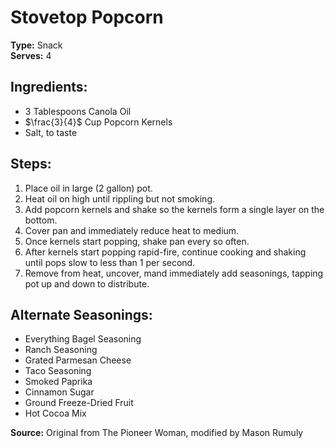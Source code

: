 # Stovetop Popcorn

**Type:** Snack\
**Serves:** 4

## Ingredients:
- 3 Tablespoons Canola Oil
- $\frac{3}{4}$ Cup Popcorn Kernels
- Salt, to taste

## Steps:
1. Place oil in large (2 gallon) pot.
2. Heat oil on high until rippling but not smoking.
3. Add popcorn kernels and shake so the kernels form a single layer on the bottom.
4. Cover pan and immediately reduce heat to medium.
5. Once kernels start popping, shake pan every so often.
6. After kernels start popping rapid-fire, continue cooking and shaking until pops slow to less than 1 per second.
7. Remove from heat, uncover, mand immediately add seasonings, tapping pot up and down to distribute.

## Alternate Seasonings:
- Everything Bagel Seasoning
- Ranch Seasoning
- Grated Parmesan Cheese
- Taco Seasoning
- Smoked Paprika
- Cinnamon Sugar
- Ground Freeze-Dried Fruit
- Hot Cocoa Mix

**Source:** Original from The Pioneer Woman, modified by Mason Rumuly
